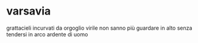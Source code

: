 # varsavia

grattacieli incurvati
da orgoglio virile
non sanno più guardare in alto
senza tendersi in arco ardente di uomo
